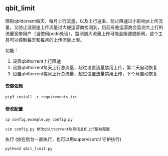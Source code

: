 ## qbit_limit
限制qbittorrent每天、每月上行流量，以及上行速率，防止限速过小影响pt上传流量，又防止没限速上传流量过大被运营商检测到，目前有些运营商会监测大上行的流量宽带用户（当使用pcdn处理），监测到大流量上传可能会限速或断网，这个工具可以控制每天和每月的上传流量上限。

功能：
1. 设置qbittorrent上行限速
2. 设置qbittorrent每天上行总流量，超过设置流量禁用上传，第二天自动恢复
3. 设置qbittorrent每月上行总流量，超过设置流量禁用上传，下个月自动恢复

#### 安装依赖
```
pip3 install -r requirements.txt
```

#### 修改配置
```
cp config.example.py config.py

vim config.py 修改qbittorrent账号信息和上行限制配置

```
执行 (放在后台一直执行，也可以用supervisorctl 守护执行)
```
python3 qbit_limit.py

```